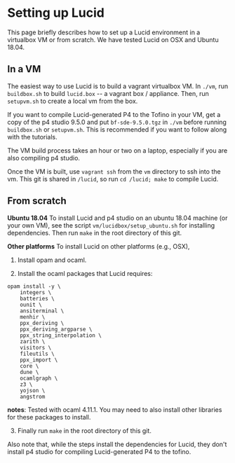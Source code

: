 # Setting up Lucid

This page briefly describes how to set up a Lucid environment in a virtualbox VM or from scratch. We have tested Lucid on OSX and Ubuntu 18.04. 


## In a VM
The easiest way to use Lucid is to build a vagrant virtualbox VM. In ``./vm``, run ``buildbox.sh`` to build ``lucid.box`` -- a vagrant box / appliance. Then, run ``setupvm.sh`` to create a local vm from the box.

If you want to compile Lucid-generated P4 to the Tofino in your VM, get a copy of the p4 studio 9.5.0 and put ``bf-sde-9.5.0.tgz`` in ``./vm`` before running ``buildbox.sh`` or ``setupvm.sh``. This is recommended if you want to follow along with the tutorials. 

The VM build process takes an hour or two on a laptop, especially if you are also compiling p4 studio.

Once the VM is built, use ``vagrant ssh`` from the ``vm`` directory to ssh into the vm. This git is shared in ``/lucid``, so run ``cd /lucid; make`` to compile Lucid.

## From scratch

**Ubuntu 18.04** To install Lucid and p4 studio on an ubuntu 18.04 machine (or your own VM), see the script ``vm/lucidbox/setup_ubuntu.sh`` for installing dependencies. Then run ``make`` in the root directory of this git. 

**Other platforms** To install Lucid on other platforms (e.g., OSX), 

1. Install opam and ocaml. 

2. Install the ocaml packages that Lucid requires: 
```
opam install -y \
    integers \
    batteries \
    ounit \
    ansiterminal \
    menhir \
    ppx_deriving \
    ppx_deriving_argparse \
    ppx_string_interpolation \
    zarith \
    visitors \
    fileutils \
    ppx_import \
    core \
    dune \
    ocamlgraph \
    z3 \
    yojson \
    angstrom
```
**notes**: Tested with ocaml 4.11.1. You may need to also install other libraries for these packages to install. 

3. Finally run ``make`` in the root directory of this git.

Also note that, while the steps install the dependencies for Lucid, they don't install p4 studio for compiling Lucid-generated P4 to the tofino. 
